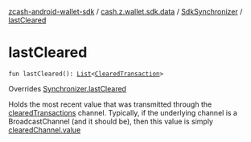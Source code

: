 [zcash-android-wallet-sdk](../../index.md) / [cash.z.wallet.sdk.data](../index.md) / [SdkSynchronizer](index.md) / [lastCleared](./last-cleared.md)

# lastCleared

`fun lastCleared(): `[`List`](https://kotlinlang.org/api/latest/jvm/stdlib/kotlin.collections/-list/index.html)`<`[`ClearedTransaction`](../../cash.z.wallet.sdk.entity/-cleared-transaction/index.md)`>`

Overrides [Synchronizer.lastCleared](../-synchronizer/last-cleared.md)

Holds the most recent value that was transmitted through the [clearedTransactions](../-synchronizer/cleared-transactions.md) channel. Typically, if the
underlying channel is a BroadcastChannel (and it should be), then this value is simply [clearedChannel.value](#)

